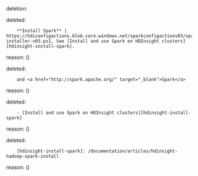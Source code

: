 deletion:

deleted:

		**Install Spark** | https://hdiconfigactions.blob.core.windows.net/sparkconfigactionv03/spark-installer-v03.ps1. See [Install and use Spark on HDInsight clusters][hdinsight-install-spark].

reason: ()

deleted:

		and <a href="http://spark.apache.org/" target="_blank">Spark</a>

reason: ()

deleted:

		- [Install and use Spark on HDInsight clusters][hdinsight-install-spark]

reason: ()

deleted:

		[hdinsight-install-spark]: /documentation/articles/hdinsight-hadoop-spark-install

reason: ()

